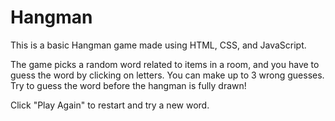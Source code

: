 # Hangman
This is a basic Hangman game made using HTML, CSS, and JavaScript.

The game picks a random word related to items in a room, and you have to guess the word by clicking on letters. You can make up to 3 wrong guesses. Try to guess the word before the hangman is fully drawn!

Click "Play Again" to restart and try a new word.
